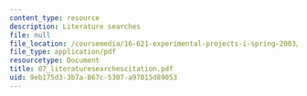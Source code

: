 ```yaml
---
content_type: resource
description: Literature searches
file: null
file_location: /coursemedia/16-621-experimental-projects-i-spring-2003/9eb175d33b7a867c5307a97015d89053_07_literaturesearchescitation.pdf
file_type: application/pdf
resourcetype: Document
title: 07_literaturesearchescitation.pdf
uid: 9eb175d3-3b7a-867c-5307-a97015d89053
---
```

